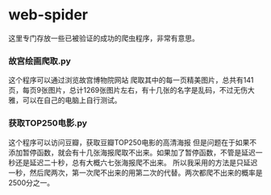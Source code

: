 # web-spider
这里专门存放一些已被验证的成功的爬虫程序，非常有意思。
### 故宫绘画爬取.py
  这个程序可以通过浏览故宫博物院网站
  爬取其中的每一页精美图片，总共有141页，每页9张图片，总计1269张图片左右，有十几张的名字是乱码，不过无伤大雅，可以在自己的电脑上自行测试。
### 获取TOP250电影.py
  这个程序可以访问豆瓣，获取豆瓣TOP250电影的高清海报
  但是问题在于如果不添加暂停函数，就会有十几张海报爬取不出来。如果加了暂停函数，不管是延迟一秒还是延迟二十秒，总有大概六七张海报爬不出来。
  所以我采用的方法是只延迟一秒，然后爬两次，第一次爬不出来的用第二次的代替。两次都爬不出来的概率是2500分之一。
